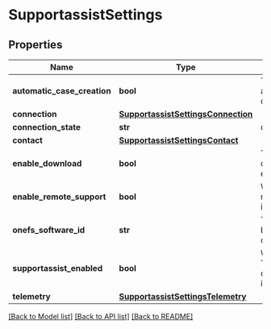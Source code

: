 # SupportassistSettings

## Properties
Name | Type | Description | Notes
------------ | ------------- | ------------- | -------------
**automatic_case_creation** | **bool** | True indicates automatic case creation is enabled | [optional] [default to True]
**connection** | [**SupportassistSettingsConnection**](SupportassistSettingsConnection.md) |  | [optional] 
**connection_state** | **str** | connection state. | [optional] 
**contact** | [**SupportassistSettingsContact**](SupportassistSettingsContact.md) |  | [optional] 
**enable_download** | **bool** | True indicates downloads are enabled | [optional] [default to True]
**enable_remote_support** | **bool** | Whether remoteAccessEnabled is enabled | [optional] [default to False]
**onefs_software_id** | **str** | The software ID used by Dell Technologies connectivity services | [optional] 
**supportassist_enabled** | **bool** | Whether Dell Technologies connectivity services is enabled | 
**telemetry** | [**SupportassistSettingsTelemetry**](SupportassistSettingsTelemetry.md) |  | [optional] 

[[Back to Model list]](../README.md#documentation-for-models) [[Back to API list]](../README.md#documentation-for-api-endpoints) [[Back to README]](../README.md)


